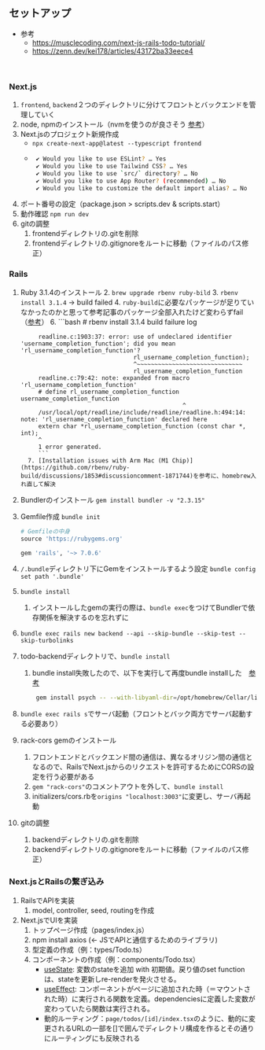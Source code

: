 ## セットアップ
- 参考
  - https://musclecoding.com/next-js-rails-todo-tutorial/
  - https://zenn.dev/kei178/articles/43172ba33eece4
<br>
  
### Next.js
1. `frontend`, `backend`２つのディレクトリに分けてフロントとバックエンドを管理していく
1. node, npmのインストール（nvmを使うのが良さそう [参考](https://qiita.com/ffggss/items/94f1c4c5d311db2ec71a)）
1. Next.jsのプロジェクト新規作成 
   - `npx create-next-app@latest --typescript frontend`
   - ```bash
      ✔ Would you like to use ESLint? … Yes
      ✔ Would you like to use Tailwind CSS? … Yes
      ✔ Would you like to use `src/` directory? … No
      ✔ Would you like to use App Router? (recommended) … No
      ✔ Would you like to customize the default import alias? … No    
     ```
1. ポート番号の設定（package.json > scripts.dev & scripts.start）
2. 動作確認 `npm run dev`
3. gitの調整
   1. frontendディレクトリの.gitを削除
   2. frontendディレクトリの.gitignoreをルートに移動（ファイルのパス修正）

### Rails
1. Ruby 3.1.4のインストール
   2. `brew upgrade rbenv ruby-bild`
      3. `rbenv install 3.1.4` -> build failed
         4. `ruby-build`に必要なパッケージが足りていなかったのかと思って参考記事のパッケージ全部入れたけど変わらずfail（[参考](https://github.com/rbenv/ruby-build/wiki#macos)）
         6. ```bash
            # rbenv install 3.1.4 build failure log
            
            readline.c:1903:37: error: use of undeclared identifier 'username_completion_function'; did you mean 'rl_username_completion_function'?
                                       rl_username_completion_function);
                                       ^~~~~~~~~~~~~~~~~~~~~~~~~~~~~~~
                                       rl_username_completion_function
            readline.c:79:42: note: expanded from macro 'rl_username_completion_function'
            # define rl_username_completion_function username_completion_function
                                                     ^
            /usr/local/opt/readline/include/readline/readline.h:494:14: note: 'rl_username_completion_function' declared here
            extern char *rl_username_completion_function (const char *, int);
            ^
            1 error generated.
            ```
         7. [Installation issues with Arm Mac (M1 Chip)](https://github.com/rbenv/ruby-build/discussions/1853#discussioncomment-1871744)を参考に、homebrew入れ直して解決
8. Bundlerのインストール `gem install bundler -v "2.3.15"`
9. Gemfile作成 `bundle init`
   ```ruby
   # Gemfileの中身
   source 'https://rubygems.org'

   gem 'rails', '~> 7.0.6'
   ```
10. `/.bundle`ディレクトリ下にGemをインストールするよう設定 `bundle config set path '.bundle'`
11. `bundle install`
    1. インストールしたgemの実行の際は、`bundle exec`をつけてBundlerで依存関係を解決するのを忘れずに
12. `bundle exec rails new backend --api --skip-bundle --skip-test --skip-turbolinks`
13. todo-backendディレクトリで、`bundle install`
    1. bundle install失敗したので、以下を実行して再度bundle installした　[参考](https://discuss.rubyonrails.org/t/cant-setup-rails-psych-yaml-issue/83968/12)
       ```bash
        gem install psych -- --with-libyaml-dir=/opt/homebrew/Cellar/libyaml/0.2.
       ```
14. `bundle exec rails s`でサーバ起動（フロントとバック両方でサーバ起動する必要あり）
15. rack-cors gemのインストール
    1. フロントエンドとバックエンド間の通信は、異なるオリジン間の通信となるので、RailsでNext.jsからのリクエストを許可するためにCORSの設定を行う必要がある
    2. `gem "rack-cors"`のコメントアウトを外して、`bundle install`
    3. initializers/cors.rbを`origins "localhost:3003"`に変更し、サーバ再起動
16. gitの調整
    1. backendディレクトリの.gitを削除
    2. backendディレクトリの.gitignoreをルートに移動（ファイルのパス修正）

### Next.jsとRailsの繋ぎ込み
1. RailsでAPIを実装
   1. model, controller, seed, routingを作成
2. Next.jsでUIを実装
   1. トップページ作成（pages/index.js）
   2. npm install axios (← JSでAPIと通信するためのライブラリ)
   3. 型定義の作成（例：types/Todo.ts） 
   4. コンポーネントの作成（例：components/Todo.tsx）
      - [useState](https://react.dev/reference/react/useState): 変数のstateを追加 with 初期値。戻り値のset functionは、stateを更新しre-renderを発火させる。
      - [useEffect](https://react.dev/reference/react/useEffect): コンポーネントがページに追加された時（＝マウントされた時）に実行される関数を定義。dependenciesに定義した変数が変わっていたら関数は実行される。
      - 動的ルーティング：`page/todos/[id]/index.tsx`のように、動的に変更されるURLの一部を[]で囲んでディレクトリ構成を作るとその通りにルーティングにも反映される
